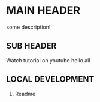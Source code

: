 # MAIN HEADER

some description!

## SUB HEADER

Watch tutorial on youtube
hello all
## LOCAL DEVELOPMENT

1. Readme
